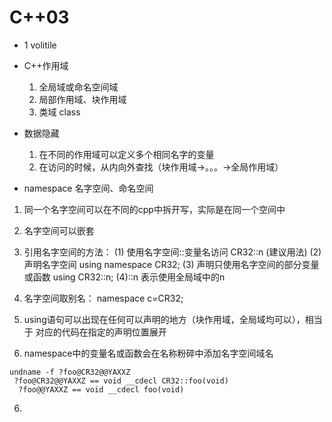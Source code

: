 # C++03

  * 1 volitile
  * C++作用域
    1. 全局域或命名空间域
    2. 局部作用域、块作用域
    3. 类域 class

  * 数据隐藏
    1. 在不同的作用域可以定义多个相同名字的变量
    2. 在访问的时候，从内向外查找（块作用域->。。。->全局作用域）    


  * namespace 名字空间、命名空间
   1. 同一个名字空间可以在不同的cpp中拆开写，实际是在同一个空间中
   2. 名字空间可以嵌套
   3. 引用名字空间的方法：
      (1) 使用名字空间::变量名访问 CR32::n (建议用法)
      (2) 声明名字空间 using namespace CR32;
      (3) 声明只使用名字空间的部分变量或函数 using CR32::n;
      (4)::n 表示使用全局域中的n

   4. 名字空间取别名： namespace c=CR32;
   5. using语句可以出现在任何可以声明的地方（块作用域，全局域均可以），相当于
      对应的代码在指定的声明位置展开
   5. namespace中的变量名或函数会在名称粉碎中添加名字空间域名
   ```
   undname -f ?foo@CR32@@YAXXZ
    ?foo@CR32@@YAXXZ == void __cdecl CR32::foo(void)
     ?foo@@YAXXZ == void __cdecl foo(void)
   ```
   6.
